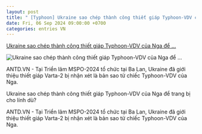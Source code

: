 ```yaml
---
layout: post
title: " [Typhoon] Ukraine sao chép thành công thiết giáp Typhoon-VDV của Nga để ..."
date: Fri, 06 Sep 2024 09:00:00 +0700
categories: entries VN
---
```

[Ukraine sao chép thành công thiết giáp Typhoon-VDV của Nga để ...](https://www.anninhthudo.vn/ukraine-sao-chep-thanh-cong-thiet-giap-typhoon-vdv-cua-nga-de-trang-bi-cho-linh-du-post588264.antd)

![Ukraine sao chép thành công thiết giáp Typhoon-VDV của Nga để ...](https://image.anninhthudo.vn/1200x630/Uploaded/2024/kjlqmdxwp/2024_09_05/457620927-539651185117270-783195-8943.jpg)

ANTD.VN - Tại Triển lãm MSPO-2024 tổ chức tại Ba Lan, Ukraine đã giới thiệu thiết giáp Varta-2 bị nhận xét là bản sao từ chiếc Typhoon-VDV của Nga.

Ukraine sao chép thành công thiết giáp Typhoon-VDV của Nga để trang bị cho lính dù?

ANTD.VN - Tại Triển lãm MSPO-2024 tổ chức tại Ba Lan, Ukraine đã giới thiệu thiết giáp Varta-2 bị nhận xét là bản sao từ chiếc Typhoon-VDV của Nga.

